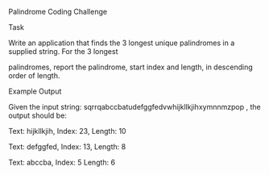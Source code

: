 Palindrome Coding Challenge

Task

Write an application that finds the 3 longest unique palindromes in a supplied string. For the 3 longest

palindromes, report the palindrome, start index and length, in descending order of length.

Example Output

Given the input string: sqrrqabccbatudefggfedvwhijkllkjihxymnnmzpop , the output should be:

Text: hijkllkjih, Index: 23, Length: 10

Text: defggfed, Index: 13, Length: 8

Text: abccba, Index: 5 Length: 6

